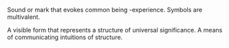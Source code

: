 Sound or mark that evokes common being -experience. Symbols are multivalent.

A visible form that represents a structure of universal significance. A means of communicating intuitions of structure.
